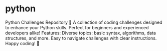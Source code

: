 # python
Python Challenges Repository 🐍 A collection of coding challenges designed to enhance your Python skills. Perfect for beginners and experienced developers alike!  Features: Diverse topics: basic syntax, algorithms, data structures, and more. Easy to navigate challenges with clear instructions. Happy coding! 🎉
